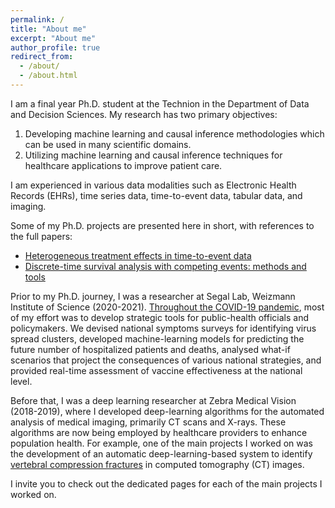 ```yaml
---
permalink: /
title: "About me"
excerpt: "About me"
author_profile: true
redirect_from: 
  - /about/
  - /about.html
---
```



I am a final year Ph.D. student at the Technion in the Department of Data and Decision Sciences.
My research has two primary objectives:

1. Developing machine learning and causal inference methodologies which can be used in many scientific domains.
2. Utilizing machine learning and causal inference techniques for healthcare applications to improve patient care.

I am experienced in various data modalities such as Electronic Health Records (EHRs), time series data, time-to-event data, tabular data, and imaging.

Some of my Ph.D. projects are presented here in short, with references to the full papers:
- [Heterogeneous treatment effects in time-to-event data](https://tomer1812.github.io/projects-hte-tte/)
- [Discrete-time survival analysis with competing events: methods and tools](https://tomer1812.github.io/projects-pydts/)

Prior to my Ph.D. journey, I was a researcher at Segal Lab, Weizmann Institute of Science (2020-2021). [Throughout the COVID-19 pandemic](https://tomer1812.github.io/projects-covid/), most of my effort was to develop strategic tools for public-health officials and policymakers. 
We devised national symptoms surveys for identifying virus spread clusters, developed machine-learning models for predicting the future number of hospitalized patients and deaths, analysed what-if scenarios that project the consequences of various national strategies, and provided real-time assessment of vaccine effectiveness at the national level.

Before that, I was a deep learning researcher at Zebra Medical Vision (2018-2019), where I developed deep-learning algorithms for the automated analysis of medical imaging, primarily CT scans and X-rays. 
These algorithms are now being employed by healthcare providers to enhance population health.
For example, one of the main projects I worked on was the development of an automatic deep-learning-based system to identify [vertebral compression fractures](https://tomer1812.github.io/projects-vcf/) in computed tomography (CT) images. 

I invite you to check out the dedicated pages for each of the main projects I worked on. 
